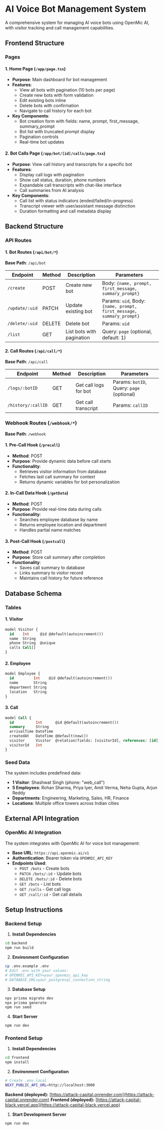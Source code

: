 # AI Voice Bot Management System

A comprehensive system for managing AI voice bots using OpenMic AI, with visitor tracking and call management capabilities.


## Frontend Structure

### Pages

#### 1. **Home Page** (`/app/page.tsx`)
- **Purpose**: Main dashboard for bot management
- **Features**:
  - View all bots with pagination (10 bots per page)
  - Create new bots with form validation
  - Edit existing bots inline
  - Delete bots with confirmation
  - Navigate to call history for each bot
- **Key Components**:
  - Bot creation form with fields: name, prompt, first_message, summary_prompt
  - Bot list with truncated prompt display
  - Pagination controls
  - Real-time bot updates

#### 2. **Bot Calls Page** (`/app/bot/[id]/calls/page.tsx`)
- **Purpose**: View call history and transcripts for a specific bot
- **Features**:
  - Display call logs with pagination
  - Show call status, duration, phone numbers
  - Expandable call transcripts with chat-like interface
  - Call summaries from AI analysis
- **Key Components**:
  - Call list with status indicators (ended/failed/in-progress)
  - Transcript viewer with user/assistant message distinction
  - Duration formatting and call metadata display

## Backend Structure

### API Routes

#### 1. **Bot Routes** (`/api/bot/*`)

**Base Path**: `/api/bot`

| Endpoint | Method | Description | Parameters |
|----------|--------|-------------|------------|
| `/create` | POST | Create new bot | Body: `{name, prompt, first_message, summary_prompt}` |
| `/update/:uid` | PATCH | Update existing bot | Params: `uid`, Body: `{name, prompt, first_message, summary_prompt}` |
| `/delete/:uid` | DELETE | Delete bot | Params: `uid` |
| `/list` | GET | List bots with pagination | Query: `page` (optional, default: 1) |

#### 2. **Call Routes** (`/api/call/*`)

**Base Path**: `/api/call`

| Endpoint | Method | Description | Parameters |
|----------|--------|-------------|------------|
| `/logs/:botID` | GET | Get call logs for bot | Params: `botID`, Query: `page` (optional) |
| `/history/:callID` | GET | Get call transcript | Params: `callID` |

### Webhook Routes (`/webhook/*`)

**Base Path**: `/webhook`

#### 1. **Pre-Call Hook** (`/precall`)
- **Method**: POST
- **Purpose**: Provide dynamic data before call starts
- **Functionality**:
  - Retrieves visitor information from database
  - Fetches last call summary for context
  - Returns dynamic variables for bot personalization

#### 2. **In-Call Data Hook** (`/getData`)
- **Method**: POST
- **Purpose**: Provide real-time data during calls
- **Functionality**:
  - Searches employee database by name
  - Returns employee location and department
  - Handles partial name matches

#### 3. **Post-Call Hook** (`/postcall`)
- **Method**: POST
- **Purpose**: Store call summary after completion
- **Functionality**:
  - Saves call summary to database
  - Links summary to visitor record
  - Maintains call history for future reference


##  Database Schema

### Tables

#### 1. **Visitor**
```sql
model Visitor {
  id    Int     @id @default(autoincrement())
  name  String
  phone String  @unique
  calls Call[]
}
```

#### 2. **Employee**
```sql
model Employee {
  id         Int    @id @default(autoincrement())
  name       String
  department String
  location   String
}
```

#### 3. **Call**
```sql
model Call {
  id          Int      @id @default(autoincrement())
  summary     String
  arrivalTime DateTime
  createdAt   DateTime @default(now())
  visitor     Visitor  @relation(fields: [visitorId], references: [id])
  visitorId   Int
}
```

### Seed Data

The system includes predefined data:
- **1 Visitor**: Shashwat Singh (phone: "web_call")
- **5 Employees**: Rohan Sharma, Priya Iyer, Amit Verma, Neha Gupta, Arjun Reddy
- **Departments**: Engineering, Marketing, Sales, HR, Finance
- **Locations**: Multiple office towers across Indian cities

##  External API Integration

### OpenMic AI Integration

The system integrates with OpenMic AI for voice bot management:

- **Base URL**: `https://api.openmic.ai/v1`
- **Authentication**: Bearer token via `OPENMIC_API_KEY`
- **Endpoints Used**:
  - `POST /bots` - Create bots
  - `PATCH /bots/:id` - Update bots  
  - `DELETE /bots/:id` - Delete bots
  - `GET /bots` - List bots
  - `GET /calls` - Get call logs
  - `GET /call/:id` - Get call details

## Setup Instructions

### Backend Setup

1. **Install Dependencies**
```bash
cd backend
npm run build
```

2. **Environment Configuration**
```bash
cp .env.example .env
# Edit .env with your values:
# OPENMIC_API_KEY=your_openmic_api_key
# DATABASE_URL=your_postgresql_connection_string
```

3. **Database Setup**
```bash
npx prisma migrate dev
npx prisma generate
npm run seed
```

4. **Start Server**
```bash
npm run dev
```

### Frontend Setup

1. **Install Dependencies**
```bash
cd frontend
npm install
```

2. **Environment Configuration**
```bash
# Create .env.local
NEXT_PUBLIC_API_URL=http://localhost:3000
```

**Backend (deployed):** [https://attack-capital.onrender.com](https://attack-capital.onrender.com)
**Frontend (deployed):** [https://attack-capital-black.vercel.app](https://attack-capital-black.vercel.app)


1. **Start Development Server**
```bash
npm run dev
```
